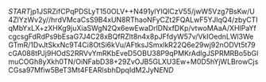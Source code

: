 $START$jp1JSRZifCPqPDSLyT150OLV++N491ylYlQlCzV55/jwW5Vzg7BsKw/U4ZlYzWv2y//hrdVMcaCsS9B4xUN8RThaoNFyCZt2FQALwF5YJlqQ4/zbyCTIqMbYxLX+zXHKg9juXiaSWgN2Qx6ewEwaDrlDNxfDKp/vtwoMAaA/XHlPaYfcgcsgFdRdPs9bEsaG7J4C28xBQfRZlt8n4x8pJFfdyW57v/VkIOednLWl3WeGTmR/1DvJtSkxNc9T4Ci8OtSi6kVu/AFtksJSmxlkR22Q6e29wj92nODVt5t79cGA088tPJj9HOdS2RRVvYmRKbEveD5OBU38P9qPMKrAdlgJSPRMRBo5bGlmuCOGh8yXkh0TN/OiNFabD38+29ZvOJB5GLXU3Ew+M0D5hYjWLBrowCjsCGsa97Mfiw5BeT3Mt4FEARlsbhDpqIdM2JyN$END$